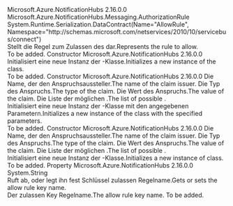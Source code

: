 <Type Name="AllowRule" FullName="Microsoft.Azure.NotificationHubs.Messaging.AllowRule">
  <TypeSignature Language="C#" Value="public class AllowRule : Microsoft.Azure.NotificationHubs.Messaging.AuthorizationRule" />
  <TypeSignature Language="ILAsm" Value=".class public auto ansi beforefieldinit AllowRule extends Microsoft.Azure.NotificationHubs.Messaging.AuthorizationRule" />
  <TypeSignature Language="DocId" Value="T:Microsoft.Azure.NotificationHubs.Messaging.AllowRule" />
  <TypeSignature Language="VB.NET" Value="Public Class AllowRule&#xA;Inherits AuthorizationRule" />
  <TypeSignature Language="F#" Value="type AllowRule = class&#xA;    inherit AuthorizationRule" />
  <AssemblyInfo>
    <AssemblyName>Microsoft.Azure.NotificationHubs</AssemblyName>
    <AssemblyVersion>2.16.0.0</AssemblyVersion>
  </AssemblyInfo>
  <Base>
    <BaseTypeName>Microsoft.Azure.NotificationHubs.Messaging.AuthorizationRule</BaseTypeName>
  </Base>
  <Interfaces />
  <Attributes>
    <Attribute>
      <AttributeName>System.Runtime.Serialization.DataContract(Name="AllowRule", Namespace="http://schemas.microsoft.com/netservices/2010/10/servicebus/connect")</AttributeName>
    </Attribute>
  </Attributes>
  <Docs>
    <summary><span data-ttu-id="79e3a-101">Stellt die Regel zum Zulassen des dar.</span><span class="sxs-lookup"><span data-stu-id="79e3a-101">Represents the rule to allow.</span></span></summary>
    <remarks>To be added.</remarks>
  </Docs>
  <Members>
    <Member MemberName=".ctor">
      <MemberSignature Language="C#" Value="public AllowRule ();" />
      <MemberSignature Language="ILAsm" Value=".method public hidebysig specialname rtspecialname instance void .ctor() cil managed" />
      <MemberSignature Language="DocId" Value="M:Microsoft.Azure.NotificationHubs.Messaging.AllowRule.#ctor" />
      <MemberSignature Language="VB.NET" Value="Public Sub New ()" />
      <MemberType>Constructor</MemberType>
      <AssemblyInfo>
        <AssemblyName>Microsoft.Azure.NotificationHubs</AssemblyName>
        <AssemblyVersion>2.16.0.0</AssemblyVersion>
      </AssemblyInfo>
      <Parameters />
      <Docs>
        <summary><span data-ttu-id="79e3a-102">Initialisiert eine neue Instanz der <see cref="T:Microsoft.Azure.NotificationHubs.Messaging.AllowRule" />-Klasse.</span><span class="sxs-lookup"><span data-stu-id="79e3a-102">Initializes a new instance of the <see cref="T:Microsoft.Azure.NotificationHubs.Messaging.AllowRule" /> class.</span></span></summary>
        <remarks>To be added.</remarks>
      </Docs>
    </Member>
    <Member MemberName=".ctor">
      <MemberSignature Language="C#" Value="public AllowRule (string issuerName, Microsoft.Azure.NotificationHubs.Messaging.AllowRuleClaimType claimType, string claimValue, System.Collections.Generic.IEnumerable&lt;Microsoft.Azure.NotificationHubs.Messaging.AccessRights&gt; rights);" />
      <MemberSignature Language="ILAsm" Value=".method public hidebysig specialname rtspecialname instance void .ctor(string issuerName, valuetype Microsoft.Azure.NotificationHubs.Messaging.AllowRuleClaimType claimType, string claimValue, class System.Collections.Generic.IEnumerable`1&lt;valuetype Microsoft.Azure.NotificationHubs.Messaging.AccessRights&gt; rights) cil managed" />
      <MemberSignature Language="DocId" Value="M:Microsoft.Azure.NotificationHubs.Messaging.AllowRule.#ctor(System.String,Microsoft.Azure.NotificationHubs.Messaging.AllowRuleClaimType,System.String,System.Collections.Generic.IEnumerable{Microsoft.Azure.NotificationHubs.Messaging.AccessRights})" />
      <MemberSignature Language="VB.NET" Value="Public Sub New (issuerName As String, claimType As AllowRuleClaimType, claimValue As String, rights As IEnumerable(Of AccessRights))" />
      <MemberSignature Language="F#" Value="new Microsoft.Azure.NotificationHubs.Messaging.AllowRule : string * Microsoft.Azure.NotificationHubs.Messaging.AllowRuleClaimType * string * seq&lt;Microsoft.Azure.NotificationHubs.Messaging.AccessRights&gt; -&gt; Microsoft.Azure.NotificationHubs.Messaging.AllowRule" Usage="new Microsoft.Azure.NotificationHubs.Messaging.AllowRule (issuerName, claimType, claimValue, rights)" />
      <MemberType>Constructor</MemberType>
      <AssemblyInfo>
        <AssemblyName>Microsoft.Azure.NotificationHubs</AssemblyName>
        <AssemblyVersion>2.16.0.0</AssemblyVersion>
      </AssemblyInfo>
      <Parameters>
        <Parameter Name="issuerName" Type="System.String" />
        <Parameter Name="claimType" Type="Microsoft.Azure.NotificationHubs.Messaging.AllowRuleClaimType" />
        <Parameter Name="claimValue" Type="System.String" />
        <Parameter Name="rights" Type="System.Collections.Generic.IEnumerable&lt;Microsoft.Azure.NotificationHubs.Messaging.AccessRights&gt;" />
      </Parameters>
      <Docs>
        <param name="issuerName"><span data-ttu-id="79e3a-103">Die <see cref="P:Microsoft.Azure.NotificationHubs.Messaging.AuthorizationRule.IssuerName" /> Name, der den Anspruchsaussteller.</span><span class="sxs-lookup"><span data-stu-id="79e3a-103">The <see cref="P:Microsoft.Azure.NotificationHubs.Messaging.AuthorizationRule.IssuerName" /> name of the claim issuer.</span></span></param>
        <param name="claimType"><span data-ttu-id="79e3a-104">Die <see cref="P:Microsoft.Azure.NotificationHubs.Messaging.AuthorizationRule.ClaimType" /> Typ des Anspruchs.</span><span class="sxs-lookup"><span data-stu-id="79e3a-104">The <see cref="P:Microsoft.Azure.NotificationHubs.Messaging.AuthorizationRule.ClaimType" /> type of the claim.</span></span></param>
        <param name="claimValue"><span data-ttu-id="79e3a-105">Die <see cref="P:Microsoft.Azure.NotificationHubs.Messaging.AuthorizationRule.ClaimValue" /> Wert des Anspruchs.</span><span class="sxs-lookup"><span data-stu-id="79e3a-105">The <see cref="P:Microsoft.Azure.NotificationHubs.Messaging.AuthorizationRule.ClaimValue" /> value of the claim.</span></span></param>
        <param name="rights"><span data-ttu-id="79e3a-106">Die Liste der möglichen <see cref="P:Microsoft.Azure.NotificationHubs.Messaging.AuthorizationRule.Rights" />.</span><span class="sxs-lookup"><span data-stu-id="79e3a-106">The list of possible <see cref="P:Microsoft.Azure.NotificationHubs.Messaging.AuthorizationRule.Rights" />.</span></span></param>
        <summary><span data-ttu-id="79e3a-107">Initialisiert eine neue Instanz der <see cref="T:Microsoft.Azure.NotificationHubs.Messaging.AllowRule" />-Klasse mit den angegebenen Parametern.</span><span class="sxs-lookup"><span data-stu-id="79e3a-107">Initializes a new instance of the <see cref="T:Microsoft.Azure.NotificationHubs.Messaging.AllowRule" /> class with the specified parameters.</span></span></summary>
        <remarks>To be added.</remarks>
      </Docs>
    </Member>
    <Member MemberName=".ctor">
      <MemberSignature Language="C#" Value="public AllowRule (string issuerName, string claimType, string claimValue, System.Collections.Generic.IEnumerable&lt;Microsoft.Azure.NotificationHubs.Messaging.AccessRights&gt; rights);" />
      <MemberSignature Language="ILAsm" Value=".method public hidebysig specialname rtspecialname instance void .ctor(string issuerName, string claimType, string claimValue, class System.Collections.Generic.IEnumerable`1&lt;valuetype Microsoft.Azure.NotificationHubs.Messaging.AccessRights&gt; rights) cil managed" />
      <MemberSignature Language="DocId" Value="M:Microsoft.Azure.NotificationHubs.Messaging.AllowRule.#ctor(System.String,System.String,System.String,System.Collections.Generic.IEnumerable{Microsoft.Azure.NotificationHubs.Messaging.AccessRights})" />
      <MemberSignature Language="VB.NET" Value="Public Sub New (issuerName As String, claimType As String, claimValue As String, rights As IEnumerable(Of AccessRights))" />
      <MemberSignature Language="F#" Value="new Microsoft.Azure.NotificationHubs.Messaging.AllowRule : string * string * string * seq&lt;Microsoft.Azure.NotificationHubs.Messaging.AccessRights&gt; -&gt; Microsoft.Azure.NotificationHubs.Messaging.AllowRule" Usage="new Microsoft.Azure.NotificationHubs.Messaging.AllowRule (issuerName, claimType, claimValue, rights)" />
      <MemberType>Constructor</MemberType>
      <AssemblyInfo>
        <AssemblyName>Microsoft.Azure.NotificationHubs</AssemblyName>
        <AssemblyVersion>2.16.0.0</AssemblyVersion>
      </AssemblyInfo>
      <Parameters>
        <Parameter Name="issuerName" Type="System.String" />
        <Parameter Name="claimType" Type="System.String" />
        <Parameter Name="claimValue" Type="System.String" />
        <Parameter Name="rights" Type="System.Collections.Generic.IEnumerable&lt;Microsoft.Azure.NotificationHubs.Messaging.AccessRights&gt;" />
      </Parameters>
      <Docs>
        <param name="issuerName"><span data-ttu-id="79e3a-108">Die <see cref="P:Microsoft.Azure.NotificationHubs.Messaging.AuthorizationRule.IssuerName" /> Name, der den Anspruchsaussteller.</span><span class="sxs-lookup"><span data-stu-id="79e3a-108">The <see cref="P:Microsoft.Azure.NotificationHubs.Messaging.AuthorizationRule.IssuerName" /> name of the claim issuer.</span></span></param>
        <param name="claimType"><span data-ttu-id="79e3a-109">Die <see cref="P:Microsoft.Azure.NotificationHubs.Messaging.AuthorizationRule.ClaimType" /> Typ des Anspruchs.</span><span class="sxs-lookup"><span data-stu-id="79e3a-109">The <see cref="P:Microsoft.Azure.NotificationHubs.Messaging.AuthorizationRule.ClaimType" /> type of the claim.</span></span></param>
        <param name="claimValue"><span data-ttu-id="79e3a-110">Die <see cref="P:Microsoft.Azure.NotificationHubs.Messaging.AuthorizationRule.ClaimValue" /> Wert des Anspruchs.</span><span class="sxs-lookup"><span data-stu-id="79e3a-110">The <see cref="P:Microsoft.Azure.NotificationHubs.Messaging.AuthorizationRule.ClaimValue" /> value of the claim.</span></span></param>
        <param name="rights"><span data-ttu-id="79e3a-111">Die Liste der möglichen <see cref="P:Microsoft.Azure.NotificationHubs.Messaging.AuthorizationRule.Rights" />.</span><span class="sxs-lookup"><span data-stu-id="79e3a-111">The list of possible <see cref="P:Microsoft.Azure.NotificationHubs.Messaging.AuthorizationRule.Rights" />.</span></span></param>
        <summary><span data-ttu-id="79e3a-112">Initialisiert eine neue Instanz der <see cref="T:Microsoft.Azure.NotificationHubs.Messaging.AllowRule" />-Klasse.</span><span class="sxs-lookup"><span data-stu-id="79e3a-112">Initializes a new instance of <see cref="T:Microsoft.Azure.NotificationHubs.Messaging.AllowRule" /> class.</span></span></summary>
        <remarks>To be added.</remarks>
      </Docs>
    </Member>
    <Member MemberName="KeyName">
      <MemberSignature Language="C#" Value="public override string KeyName { get; set; }" />
      <MemberSignature Language="ILAsm" Value=".property instance string KeyName" />
      <MemberSignature Language="DocId" Value="P:Microsoft.Azure.NotificationHubs.Messaging.AllowRule.KeyName" />
      <MemberSignature Language="VB.NET" Value="Public Overrides Property KeyName As String" />
      <MemberSignature Language="F#" Value="member this.KeyName : string with get, set" Usage="Microsoft.Azure.NotificationHubs.Messaging.AllowRule.KeyName" />
      <MemberType>Property</MemberType>
      <AssemblyInfo>
        <AssemblyName>Microsoft.Azure.NotificationHubs</AssemblyName>
        <AssemblyVersion>2.16.0.0</AssemblyVersion>
      </AssemblyInfo>
      <ReturnValue>
        <ReturnType>System.String</ReturnType>
      </ReturnValue>
      <Docs>
        <summary><span data-ttu-id="79e3a-113">Ruft ab, oder legt ihn fest Schlüssel zulassen Regelname.</span><span class="sxs-lookup"><span data-stu-id="79e3a-113">Gets or sets the allow rule key name.</span></span></summary>
        <value><span data-ttu-id="79e3a-114">Der zulassen Key Regelname.</span><span class="sxs-lookup"><span data-stu-id="79e3a-114">The allow rule key name.</span></span></value>
        <remarks>To be added.</remarks>
      </Docs>
    </Member>
  </Members>
</Type>